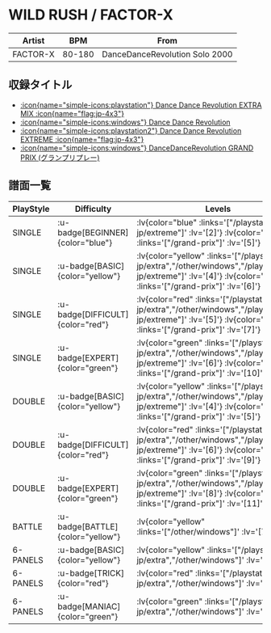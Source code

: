 # WILD RUSH / FACTOR-X

|Artist|BPM|From|
|------|---|----|
|FACTOR-X|80-180|DanceDanceRevolution Solo 2000|

## 収録タイトル

- [ :icon{name="simple-icons:playstation"} Dance Dance Revolution EXTRA MIX :icon{name="flag:jp-4x3"} ](/playstation-jp/extra)
- [ :icon{name="simple-icons:windows"} Dance Dance Revolution](/other/windows)
- [ :icon{name="simple-icons:playstation2"} Dance Dance Revolution EXTREME :icon{name="flag:jp-4x3"} ](/playstation2-jp/extreme)
- [ :icon{name="simple-icons:windows"} DanceDanceRevolution GRAND PRIX (グランプリプレー)](/grand-prix)

## 譜面一覧

|PlayStyle|Difficulty|Levels|Notes|Movie|
|---------|----------|------|-----|-----|
|SINGLE| :u-badge[BEGINNER]{color="blue"} | :lv{color="blue" :links='["/playstation2-jp/extreme"]' :lv='[2]'}  :lv{color="blue" :links='["/grand-prix"]' :lv='[5]'} |112/0||
|SINGLE| :u-badge[BASIC]{color="yellow"} | :lv{color="yellow" :links='["/playstation-jp/extra","/other/windows","/playstation2-jp/extreme"]' :lv='[4]'}  :lv{color="yellow" :links='["/grand-prix"]' :lv='[6]'} |153/0||
|SINGLE| :u-badge[DIFFICULT]{color="red"} | :lv{color="red" :links='["/playstation-jp/extra","/other/windows","/playstation2-jp/extreme"]' :lv='[5]'}  :lv{color="red" :links='["/grand-prix"]' :lv='[7]'} |192/0||
|SINGLE| :u-badge[EXPERT]{color="green"} | :lv{color="green" :links='["/playstation-jp/extra","/other/windows","/playstation2-jp/extreme"]' :lv='[6]'}  :lv{color="green" :links='["/grand-prix"]' :lv='[10]'} |247/0||
|DOUBLE| :u-badge[BASIC]{color="yellow"} | :lv{color="yellow" :links='["/playstation-jp/extra","/other/windows","/playstation2-jp/extreme"]' :lv='[4]'}  :lv{color="yellow" :links='["/grand-prix"]' :lv='[5]'} |184/0||
|DOUBLE| :u-badge[DIFFICULT]{color="red"} | :lv{color="red" :links='["/playstation-jp/extra","/other/windows","/playstation2-jp/extreme"]' :lv='[6]'}  :lv{color="red" :links='["/grand-prix"]' :lv='[9]'} |240/0||
|DOUBLE| :u-badge[EXPERT]{color="green"} | :lv{color="green" :links='["/playstation-jp/extra","/other/windows","/playstation2-jp/extreme"]' :lv='[8]'}  :lv{color="green" :links='["/grand-prix"]' :lv='[11]'} |242/0||
|BATTLE| :u-badge[BATTLE]{color="yellow"} | :lv{color="yellow" :links='["/other/windows"]' :lv='[7]'} |||
|6-PANELS| :u-badge[BASIC]{color="yellow"} | :lv{color="yellow" :links='["/playstation-jp/extra","/other/windows"]' :lv='[4]'} |153/0||
|6-PANELS| :u-badge[TRICK]{color="red"} | :lv{color="red" :links='["/playstation-jp/extra","/other/windows"]' :lv='[5]'} |192/0||
|6-PANELS| :u-badge[MANIAC]{color="green"} | :lv{color="green" :links='["/playstation-jp/extra","/other/windows"]' :lv='[7]'} |247/0||
